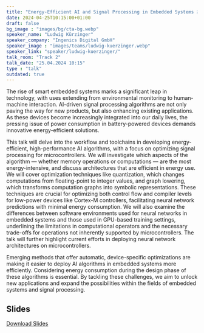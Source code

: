 ```yaml
---
title: "Energy-Efficient AI and Signal Processing in Embedded Systems 🇬🇧"
date: 2024-04-25T10:15:00+01:00
draft: false
bg_image : "images/bg/cta-bg.webp"
speaker_name: "Ludwig Kürzinger"
speaker_company: "Ingenics Digital GmbH"
speaker_image : "images/teams/ludwig-kuerzinger.webp"
speaker_link: "speaker/ludwig-kuerzinger/"
talk_room: "Track 2"
talk_date: "25.04.2024 10:15"
type : "talk"
outdated: true
---
```


The rise of smart embedded systems marks a significant leap in technology, with uses extending from environmental monitoring to human-machine interaction. 
AI-driven signal processing algorithms are not only paving the way for new products, but also enhancing existing applications. 
As these devices become increasingly integrated into our daily lives, the pressing issue of power consumption in battery-powered devices demands innovative energy-efficient solutions. 

This talk will delve into the workflow and toolchains in developing energy-efficient, high-performance AI algorithms, with a focus on optimizing signal processing for microcontrollers. 
We will investigate which aspects of the algorithm — whether memory operations or computations — are the most energy-intensive, and discuss architectures that are efficient in energy use. 
We will cover optimization techniques like quantization, which changes computations from floating-point to integer values, and graph lowering, which transforms computation graphs into symbolic representations. 
These techniques are crucial for optimizing both control flow and compiler levels for low-power devices like Cortex-M controllers, facilitating neural network predictions with minimal energy consumption. 
We will also examine the differences between software environments used for neural networks in embedded systems and those used in GPU-based training settings, underlining the limitations in computational operators and the necessary trade-offs for operations not inherently supported by microcontrollers. The talk will further highlight current efforts in deploying neural network architectures on microcontrollers. 

Emerging methods that offer automatic, device-specific optimizations are making it easier to deploy AI algorithms in embedded systems more efficiently. 
Considering energy consumption during the design phase of these algorithms is essential. 
By tackling these challenges, we aim to unlock new applications and expand the possibilities within the fields of embedded systems and signal processing.

## Slides

[<i class='tf-ion-android-download'></i> Download Slides](/files/slides/Ludwig-Kuerzinger-2024-04-25_Energy-efficient-embedded-AI.pdf)

